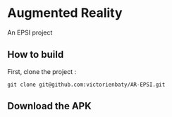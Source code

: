 # Augmented Reality

An EPSI project

## How to build

First, clone the project :

`
git clone git@github.com:victorienbaty/AR-EPSI.git
`

## Download the APK

